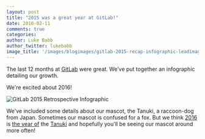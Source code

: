 ```yaml
---
layout: post
title: "2015 was a great year at GitLab!"
date: 2016-02-11
comments: true
categories:
author: Luke Babb
author_twitter: lukebabb
image_title: '/images/blogimages/gitlab-2015-recap-infographic-leadimage.png'
---
```


The last 12 months at [GitLab](http://about.gitlab.com) were great.
We’ve put together an infographic detailing our growth.

<!-- more -->

We're excited about 2016!

![GitLab 2015 Retrospective Infographic](/images/blogimages/gitlab-2015-recap-infographic-awesome.png)

We've included some details about our mascot, the Tanuki,
a raccoon-dog from Japan.
Sometimes our mascot is confused for a fox.
But we think [2016](http://nymag.com/following/2016/01/everyones-crazy-about-this-japanese-raccoon-dog.html)
is
[the year of](http://mashable.com/2016/01/26/raccoon-dog/#5qybqogFK5qz) the
[Tanuki](http://edition.cnn.com/2016/01/27/travel/raccoon-dog-tanuki-named-tanu-feat/)
and hopefully you'll be seeing our mascot around more often!

